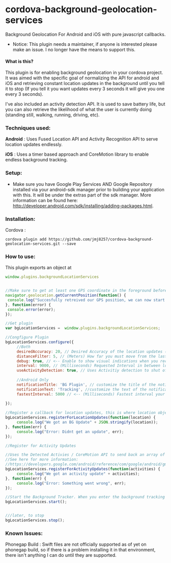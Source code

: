# cordova-background-geolocation-services
Background Geolocation For Android and iOS with pure javascript callbacks.

* Notice: This plugin needs a maintainer, if anyone is interested please make an issue. I no longer have the means to support this.

#### What is this?
This plugin is for enabling background geolocation in your cordova project. It was aimed with the specific goal of normalizing the API for android and iOS and retrieving constant location updates in the background until you tell it to stop (If you tell it you want updates every 3 seconds it will give you one every 3 seconds). 

I've also included an activity detection API. It is used to save battery life, but you can also retrieve the likelihood of what the user is currently doing (standing still, walking, running, driving, etc).

[comment]: <> (### Changelog :)

[comment]: <> ( * 1.1.0 -Breaking- &#40;If you need the lower swift versions, use 1.0.4&#41;)

[comment]: <> (   - [iOS]: Converted to new Swift Version)

[comment]: <> (   - [iOS]: Fixed some cases where the plugin would keep running in the foreground)

[comment]: <> ( * 1.0.4 New Low GPS mode for increased battery life on iOS)

[comment]: <> ( * 1.0.3 Activity Detection And Much Better Battery Life For iOS!)

[comment]: <> ( * 1.0.2 Error callbacks now correctly funnel through the location register)
 
### Techniques used:

**Android** : Uses Fused Location API and Activity Recognition API to serve location updates endlessly.

**iOS** : Uses a timer based approach and CoreMotion library to enable endless background tracking.

### Setup: 
* Make sure you have Google Play Services AND Google Repository installed via your android-sdk manager prior to building your application with this. It will be under the extras part of the sdk manager. More information can be found here: http://developer.android.com/sdk/installing/adding-packages.html.

### Installation:

Cordova :
````
cordova plugin add https://github.com/jmj8257/cordova-background-geolocation-services.git --save
````

### How to use: 

This plugin exports an object at 
````javascript
window.plugins.backgroundLocationServices
````

````javascript

//Make sure to get at least one GPS coordinate in the foreground before starting background services
navigator.geolocation.getCurrentPosition(function() {
 console.log("Succesfully retreived our GPS position, we can now start our background tracker.");
}, function(error) {
 console.error(error);
});

//Get plugin
var bgLocationServices =  window.plugins.backgroundLocationServices;

//Congfigure Plugin
bgLocationServices.configure({
     //Both
     desiredAccuracy: 20, // Desired Accuracy of the location updates (lower means more accurate but more battery consumption)
     distanceFilter: 5, // (Meters) How far you must move from the last point to trigger a location update
     debug: true, // <-- Enable to show visual indications when you receive a background location update
     interval: 9000, // (Milliseconds) Requested Interval in between location updates.
     useActivityDetection: true, // Uses Activitiy detection to shut off gps when you are still (Greatly enhances Battery Life)
     
     //Android Only
     notificationTitle: 'BG Plugin', // customize the title of the notification
     notificationText: 'Tracking', //customize the text of the notification
     fastestInterval: 5000 // <-- (Milliseconds) Fastest interval your app / server can handle updates
     
});

//Register a callback for location updates, this is where location objects will be sent in the background
bgLocationServices.registerForLocationUpdates(function(location) {
     console.log("We got an BG Update" + JSON.stringify(location));
}, function(err) {
     console.log("Error: Didnt get an update", err);
});

//Register for Activity Updates

//Uses the Detected Activies / CoreMotion API to send back an array of activities and their confidence levels
//See here for more information:
//https://developers.google.com/android/reference/com/google/android/gms/location/DetectedActivity
bgLocationServices.registerForActivityUpdates(function(activities) {
     console.log("We got an activity update" + activities);
}, function(err) {
     console.log("Error: Something went wrong", err);
});

//Start the Background Tracker. When you enter the background tracking will start, and stop when you enter the foreground.
bgLocationServices.start();


///later, to stop
bgLocationServices.stop();
````

### Known Issues:

Phonegap Build : Swift files are not officially supported as of yet on phonegap build, so if there is a problem installing it in that environment, there isn't anything I can do until they are supported.
